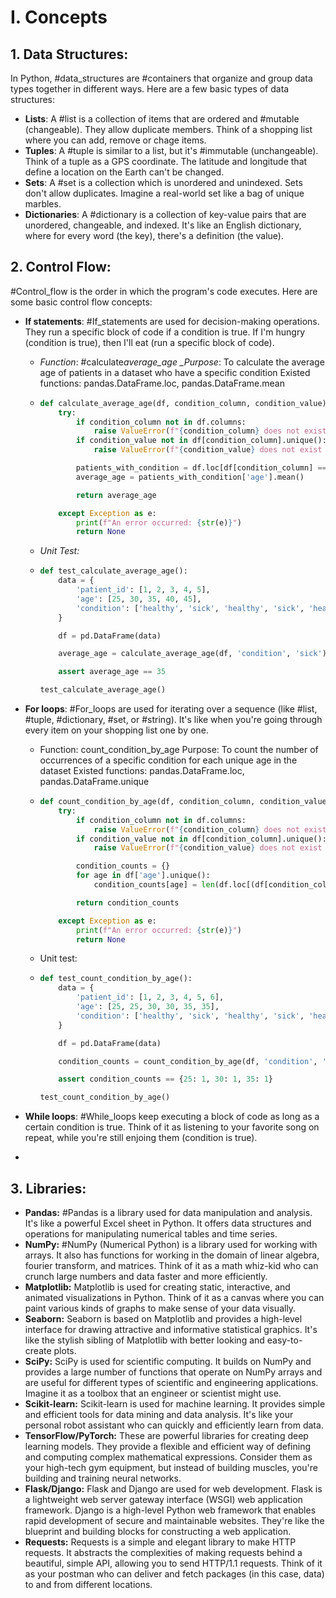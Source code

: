 # I. Concepts

## 1. Data Structures:

In Python, #data_structures are #containers that organize and group data types together in different ways. Here are a few basic types of data structures:

- **Lists**: A #list is a collection of items that are ordered and #mutable (changeable). They allow duplicate members. Think of a shopping list where you can add, remove or chage items.
- **Tuples**: A #tuple is similar to a list, but it's #immutable (unchangeable). Think of a tuple as a GPS coordinate. The latitude and longitude that define a location on the Earth can't be changed.
- **Sets**: A #set is a collection which is unordered and unindexed. Sets don't allow duplicates. Imagine a real-world set like a bag of unique marbles.
- **Dictionaries**: A #dictionary is a collection of key-value pairs that are unordered, changeable, and indexed. It's like an English dictionary, where for every word (the key), there's a definition (the value).

## 2. Control Flow:

#Control_flow is the order in which the program's code executes. Here are some basic control flow concepts:

- **If statements**: #If_statements are used for decision-making operations. They run a specific block of code if a condition is true. If I'm hungry (condition is true), then I'll eat (run a specific block of code).

  - _Function_: #calculate*average_age
    \_Purpose*: To calculate the average age of patients in a dataset who have a specific condition
    Existed functions: pandas.DataFrame.loc, pandas.DataFrame.mean
  - ```python
    def calculate_average_age(df, condition_column, condition_value):
        try:
            if condition_column not in df.columns:
                raise ValueError(f"{condition_column} does not exist in dataframe")
            if condition_value not in df[condition_column].unique():
                raise ValueError(f"{condition_value} does not exist in {condition_column}")

            patients_with_condition = df.loc[df[condition_column] == condition_value]
            average_age = patients_with_condition['age'].mean()

            return average_age

        except Exception as e:
            print(f"An error occurred: {str(e)}")
            return None
    ```

  - _Unit Test:_
  - ```python
    def test_calculate_average_age():
        data = {
            'patient_id': [1, 2, 3, 4, 5],
            'age': [25, 30, 35, 40, 45],
            'condition': ['healthy', 'sick', 'healthy', 'sick', 'healthy']
        }

        df = pd.DataFrame(data)

        average_age = calculate_average_age(df, 'condition', 'sick')

        assert average_age == 35

    test_calculate_average_age()
    ```

- **For loops**: #For_loops are used for iterating over a sequence (like #list, #tuple, #dictionary, #set, or #string). It's like when you're going through every item on your shopping list one by one.

  - Function: count_condition_by_age
    Purpose: To count the number of occurrences of a specific condition for each unique age in the dataset
    Existed functions: pandas.DataFrame.loc, pandas.DataFrame.unique
  - ```python
    def count_condition_by_age(df, condition_column, condition_value):
        try:
            if condition_column not in df.columns:
                raise ValueError(f"{condition_column} does not exist in dataframe")
            if condition_value not in df[condition_column].unique():
                raise ValueError(f"{condition_value} does not exist in {condition_column}")

            condition_counts = {}
            for age in df['age'].unique():
                condition_counts[age] = len(df.loc[(df[condition_column] == condition_value) & (df['age'] == age)])

            return condition_counts

        except Exception as e:
            print(f"An error occurred: {str(e)}")
            return None
    ```

  - Unit test:
  - ```python
    def test_count_condition_by_age():
        data = {
            'patient_id': [1, 2, 3, 4, 5, 6],
            'age': [25, 25, 30, 30, 35, 35],
            'condition': ['healthy', 'sick', 'healthy', 'sick', 'healthy', 'sick']
        }

        df = pd.DataFrame(data)

        condition_counts = count_condition_by_age(df, 'condition', 'sick')

        assert condition_counts == {25: 1, 30: 1, 35: 1}

    test_count_condition_by_age()
    ```

- **While loops**: #While_loops keep executing a block of code as long as a certain condition is true. Think of it as listening to your favorite song on repeat, while you're still enjoing them (condition is true).
-

## **3. Libraries:**

- **Pandas:** #Pandas is a library used for data manipulation and analysis. It's like a powerful Excel sheet in Python. It offers data structures and operations for manipulating numerical tables and time series.
- **NumPy:** #NumPy (Numerical Python) is a library used for working with arrays. It also has functions for working in the domain of linear algebra, fourier transform, and matrices. Think of it as a math whiz-kid who can crunch large numbers and data faster and more efficiently.
- **Matplotlib:**
  Matplotlib is used for creating static, interactive, and animated visualizations in Python. Think of it as a canvas where you can paint various kinds of graphs to make sense of your data visually.
- **Seaborn:**
  Seaborn is based on Matplotlib and provides a high-level interface for drawing attractive and informative statistical graphics. It's like the stylish sibling of Matplotlib with better looking and easy-to-create plots.
- **SciPy:**
  SciPy is used for scientific computing. It builds on NumPy and provides a large number of functions that operate on NumPy arrays and are useful for different types of scientific and engineering applications. Imagine it as a toolbox that an engineer or scientist might use.
- **Scikit-learn:**
  Scikit-learn is used for machine learning. It provides simple and efficient tools for data mining and data analysis. It's like your personal robot assistant who can quickly and efficiently learn from data.
- **TensorFlow/PyTorch:**
  These are powerful libraries for creating deep learning models. They provide a flexible and efficient way of defining and computing complex mathematical expressions. Consider them as your high-tech gym equipment, but instead of building muscles, you're building and training neural networks.
- **Flask/Django:**
  Flask and Django are used for web development. Flask is a lightweight web server gateway interface (WSGI) web application framework. Django is a high-level Python web framework that enables rapid development of secure and maintainable websites. They're like the blueprint and building blocks for constructing a web application.
- **Requests:**
  Requests is a simple and elegant library to make HTTP requests. It abstracts the complexities of making requests behind a beautiful, simple API, allowing you to send HTTP/1.1 requests. Think of it as your postman who can deliver and fetch packages (in this case, data) to and from different locations.
